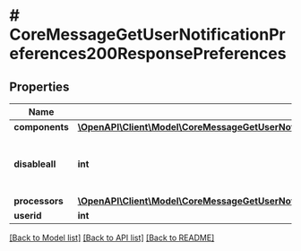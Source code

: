 # # CoreMessageGetUserNotificationPreferences200ResponsePreferences

## Properties

Name | Type | Description | Notes
------------ | ------------- | ------------- | -------------
**components** | [**\OpenAPI\Client\Model\CoreMessageGetUserNotificationPreferences200ResponsePreferencesComponentsInner[]**](CoreMessageGetUserNotificationPreferences200ResponsePreferencesComponentsInner.md) |  |
**disableall** | **int** | Whether all the preferences are disabled |
**processors** | [**\OpenAPI\Client\Model\CoreMessageGetUserNotificationPreferences200ResponsePreferencesProcessorsInner[]**](CoreMessageGetUserNotificationPreferences200ResponsePreferencesProcessorsInner.md) |  |
**userid** | **int** | User id |

[[Back to Model list]](../../README.md#models) [[Back to API list]](../../README.md#endpoints) [[Back to README]](../../README.md)
